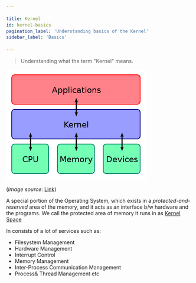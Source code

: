 ```yaml
---

title: Kernel
id: kernel-basics
pagination_label: 'Understanding basics of the Kernel'
sidebar_label: 'Basics'

---
```


> Understanding what the term "Kernel" means.

![Kernel](/img/docs/os/kernel/kernel.png)

(*Image source*: [Link](https://upload.wikimedia.org/wikipedia/commons/thumb/8/8f/Kernel_Layout.svg/380px-Kernel_Layout.svg.png))

A special portion of the Operating System, which exists in a *protected-and-reserved* area of the memory, and it acts as an interface b/w hardware and the programs.
We call the protected area of memory it runs in as [Kernel Space](./protection-rings)

In consists of a lot of services such as:
- Filesystem Management
- Hardware Management
- Interrupt Control
- Memory Management
- Inter-Process Communication Management
- Process& Thread Management etc
